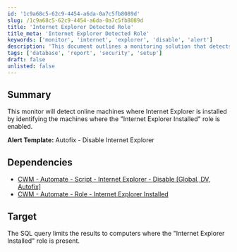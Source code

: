 ```yaml
---
id: '1c9a68c5-62c9-4454-a6da-0a7c5fb8089d'
slug: /1c9a68c5-62c9-4454-a6da-0a7c5fb8089d
title: 'Internet Explorer Detected Role'
title_meta: 'Internet Explorer Detected Role'
keywords: ['monitor', 'internet', 'explorer', 'disable', 'alert']
description: 'This document outlines a monitoring solution that detects online machines with Internet Explorer installed by checking if the "Internet Explorer Installed" role is enabled. It includes an alert template for autofixing the issue and provides SQL query details for limiting the target to relevant computers.'
tags: ['database', 'report', 'security', 'setup']
draft: false
unlisted: false
---
```


## Summary

This monitor will detect online machines where Internet Explorer is installed by identifying the machines where the "Internet Explorer Installed" role is enabled.

**Alert Template:** Autofix - Disable Internet Explorer

## Dependencies

- [CWM - Automate - Script - Internet Explorer - Disable [Global, DV, Autofix]](/docs/60cf67bf-fc28-4461-a2ad-7a32b2461652)
- [CWM - Automate - Role - Internet Explorer Installed](/docs/c48b8ff6-9189-49b2-bd2a-442fb26e7bbe)

## Target

The SQL query limits the results to computers where the "Internet Explorer Installed" role is present.
